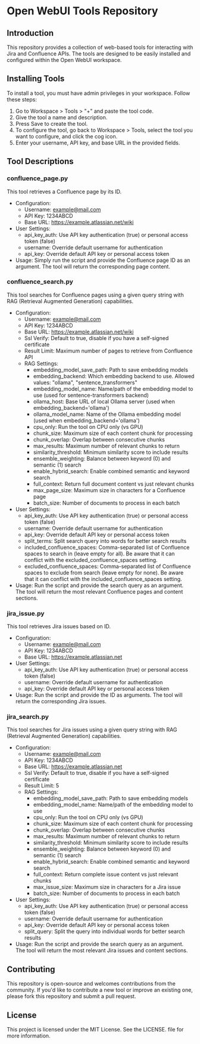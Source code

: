 # Open WebUI Tools Repository

## Introduction
This repository provides a collection of web-based tools for interacting with Jira and Confluence APIs. The tools are designed to be easily installed and configured within the Open WebUI workspace.

## Installing Tools
To install a tool, you must have admin privileges in your workspace. Follow these steps:
1. Go to Workspace > Tools > "+" and paste the tool code.
2. Give the tool a name and description.
3. Press Save to create the tool.
4. To configure the tool, go back to Workspace > Tools, select the tool you want to configure, and click the cog icon.
5. Enter your username, API key, and base URL in the provided fields.

## Tool Descriptions

### confluence_page.py
This tool retrieves a Confluence page by its ID.

- Configuration:
    - Username: example@mail.com
    - API Key: 1234ABCD
    - Base URL: https://example.atlassian.net/wiki
- User Settings:
    - api_key_auth: Use API key authentication (true) or personal access token (false)
    - username: Override default username for authentication
    - api_key: Override default API key or personal access token
- Usage: Simply run the script and provide the Confluence page ID as an argument. The tool will return the corresponding page content.

### confluence_search.py
This tool searches for Confluence pages using a given query string with RAG (Retrieval Augmented Generation) capabilities.

- Configuration:
    - Username: example@mail.com
    - API Key: 1234ABCD
    - Base URL: https://example.atlassian.net/wiki
    - Ssl Verify: Default to true, disable if you have a self-signed certificate
    - Result Limit: Maximum number of pages to retrieve from Confluence API
    - RAG Settings:
        - embedding_model_save_path: Path to save embedding models
        - embedding_backend: Which embedding backend to use. Allowed values: "ollama", "sentence_transformers"
        - embedding_model_name: Name/path of the embedding model to use (used for sentence-transformers backend)
        - ollama_host: Base URL of local Ollama server (used when embedding_backend='ollama')
        - ollama_model_name: Name of the Ollama embedding model (used when embedding_backend='ollama')
        - cpu_only: Run the tool on CPU only (vs GPU)
        - chunk_size: Maximum size of each content chunk for processing
        - chunk_overlap: Overlap between consecutive chunks
        - max_results: Maximum number of relevant chunks to return
        - similarity_threshold: Minimum similarity score to include results
        - ensemble_weighting: Balance between keyword (0) and semantic (1) search
        - enable_hybrid_search: Enable combined semantic and keyword search
        - full_context: Return full document content vs just relevant chunks
        - max_page_size: Maximum size in characters for a Confluence page
        - batch_size: Number of documents to process in each batch
- User Settings:
    - api_key_auth: Use API key authentication (true) or personal access token (false)
    - username: Override default username for authentication
    - api_key: Override default API key or personal access token
    - split_terms: Split search query into words for better search results
    - included_confluence_spaces: Comma-separated list of Confluence spaces to search in (leave empty for all). Be aware that it can conflict with the excluded_confluence_spaces setting.
    - excluded_confluence_spaces: Comma-separated list of Confluence spaces to exclude from search (leave empty for none). Be aware that it can conflict with the included_confluence_spaces setting.
- Usage: Run the script and provide the search query as an argument. The tool will return the most relevant Confluence pages and content sections.

### jira_issue.py
This tool retrieves Jira issues based on ID.

- Configuration:
    - Username: example@mail.com
    - API Key: 1234ABCD
    - Base URL: https://example.atlassian.net
- User Settings:
    - api_key_auth: Use API key authentication (true) or personal access token (false)
    - username: Override default username for authentication
    - api_key: Override default API key or personal access token
- Usage: Run the script and provide the ID as arguments. The tool will return the corresponding Jira issues.

### jira_search.py
This tool searches for Jira issues using a given query string with RAG (Retrieval Augmented Generation) capabilities.

- Configuration:
    - Username: example@mail.com
    - API Key: 1234ABCD
    - Base URL: https://example.atlassian.net
    - Ssl Verify: Default to true, disable if you have a self-signed certificate
    - Result Limit: 5
    - RAG Settings:
        - embedding_model_save_path: Path to save embedding models
        - embedding_model_name: Name/path of the embedding model to use
        - cpu_only: Run the tool on CPU only (vs GPU)
        - chunk_size: Maximum size of each content chunk for processing
        - chunk_overlap: Overlap between consecutive chunks
        - max_results: Maximum number of relevant chunks to return
        - similarity_threshold: Minimum similarity score to include results
        - ensemble_weighting: Balance between keyword (0) and semantic (1) search
        - enable_hybrid_search: Enable combined semantic and keyword search
        - full_context: Return complete issue content vs just relevant chunks
        - max_issue_size: Maximum size in characters for a Jira issue
        - batch_size: Number of documents to process in each batch
- User Settings:
    - api_key_auth: Use API key authentication (true) or personal access token (false)
    - username: Override default username for authentication
    - api_key: Override default API key or personal access token
    - split_query: Split the query into individual words for better search results
- Usage: Run the script and provide the search query as an argument. The tool will return the most relevant Jira issues and content sections.

## Contributing
This repository is open-source and welcomes contributions from the community. If you'd like to contribute a new tool or improve an existing one, please fork this repository and submit a pull request.

## License
This project is licensed under the MIT License. See the LICENSE. file for more information.
